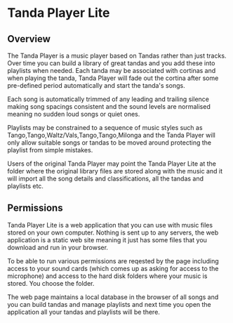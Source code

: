 # Tanda Player Lite

## Overview

The Tanda Player is a music player based on Tandas rather than just tracks.  Over time you can build a library of great tandas and you add these into playlists when needed.  Each tanda may be associated with cortinas and when playing the tanda, Tanda Player will fade out the cortina after some pre-defined period automatically and start the tanda's songs.  

Each song is automatically trimmed of any leading and trailing silence making song spacings consistent and the sound levels are normalised meaning no sudden loud songs or quiet ones.

Playlists may be constrained to a sequence of music styles such as Tango,Tango,Waltz/Vals,Tango,Tango,Milonga and the Tanda Player will only allow suitable songs or tandas to be moved around protecting the playlist from simple mistakes.

Users of the original Tanda Player may point the Tanda Player Lite at the folder where the original library files are stored along with the music and it will import all the song details and classifications, all the tandas and playlists etc. 

## Permissions

Tanda Player Lite is a web application that you can use with music files stored on your own computer. Nothing is sent up to any servers, the web application is a static web site meaning it just has some files that you download and run in your browser.

To be able to run various permissions are reqested by the page including access to your sound cards (which comes up as asking for access to the microphone) and access to the hard disk folders where your music is stored.  You choose the folder.

The web page maintains a local database in the browser of all songs and you can build tandas and manage playlists and next time you open the application all your tandas and playlists will be there.


